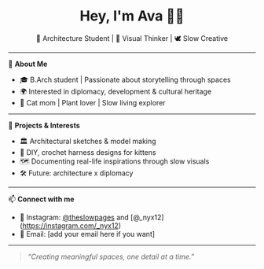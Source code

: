 <h1 align="center">Hey, I'm Ava 👩‍🎨</h1>
<p align="center">📐 Architecture Student | 📸 Visual Thinker | 🕊 Slow Creative</p>

---

🪷 **About Me**  
- 🎓 B.Arch student | Passionate about storytelling through spaces  
- 🌍 Interested in diplomacy, development & cultural heritage  
- 🐾 Cat mom | Plant lover | Slow living explorer  

---

🔧 **Projects & Interests**  
- 🏛 Architectural sketches & model making  
- 🧵 DIY, crochet harness designs for kittens  
- 🗺 Documenting real-life inspirations through slow visuals  
- 🛠 Future: architecture x diplomacy

---

📫 **Connect with me**  
- 📸 Instagram: [@theslowpages](https://instagram.com/theslowpages)  and [@_nyx12] (https://instagram.com/_nyx12)
- 📨 Email: [add your email here if you want]

---
> *“Creating meaningful spaces, one detail at a time.”*